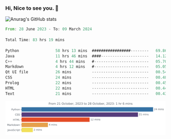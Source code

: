 ### Hi, Nice to see you. 👋

<!--
**EtherFin/EtherFin** is a ✨ _special_ ✨ repository because its `README.md` (this file) appears on your GitHub profile.

Here are some ideas to get you started:

- 🔭 I’m currently working on ...
- 🌱 I’m currently learning ...
- 👯 I’m looking to collaborate on ...
- 🤔 I’m looking for help with ...
- 💬 Ask me about ...
- 📫 How to reach me: ...
- 😄 Pronouns: ...
- ⚡ Fun fact: ...
-->


![Anurag's GitHub stats](https://github-readme-stats.vercel.app/api?username=EtherFin&bg_color=30,e96443,e97f43,e99943,e9b443,e9ce43,e9e843,d3e943,bee943,a9e943,94e943&title_color=fff&text_color=000&show_icons=true&icon_color=000)


<!--START_SECTION:waka-->

```rust
From: 28 June 2023 - To: 09 March 2024

Total Time: 83 hrs 19 mins

Python                58 hrs 13 mins  #################--------   69.86 %
Java                  11 hrs 46 mins  ####---------------------   14.12 %
C++                   4 hrs 44 mins   #------------------------   05.70 %
Markdown              4 hrs 12 mins   #------------------------   05.05 %
Qt UI file            26 mins         -------------------------   00.54 %
CSS                   24 mins         -------------------------   00.48 %
Prolog                22 mins         -------------------------   00.45 %
HTML                  22 mins         -------------------------   00.44 %
Text                  21 mins         -------------------------   00.43 %
```

<!--END_SECTION:waka-->

<img
  src="https://github.com/EtherFin/EtherFin/blob/master/images/stat.svg"
  alt="Work Dashboard"
/>

